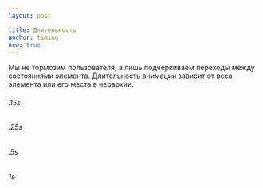 ```yaml
---
layout: post

title: Длительность
anchor: timing
new: true
---
```


Мы не тормозим пользователя, а лишь подчёркиваем переходы между состояниями элемента. Длительность анимации зависит от веса элемента или его места в иерархии.

<div class="row mb-4">
	<div class="col-md-3">
		<div class="card-example color anim-015 mb-2">
			<h6 class="light">.15s</h6>
		</div>
	</div>
	<div class="col-md-3">
		<div class="card-example color anim-025 mb-2">
			<h6 class="light">.25s</h6>
		</div>
	</div>
	<div class="col-md-3">
		<div class="card-example color anim-05 mb-2">
			<h6 class="light">.5s</h6>
		</div>
	</div>
	<div class="col-md-3">
		<div class="card-example color anim-1 mb-2">
			<h6 class="light">1s</h6>
		</div>
	</div>
</div>
 
